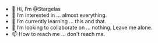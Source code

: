 - 👋 Hi, I’m @Stargelas
- 👀 I’m interested in ... almost everything.
- 🌱 I’m currently learning ... this and that.
- 💞️ I’m looking to collaborate on ... nothing. Leave me alone.
- 📫 How to reach me ... don't reach me.

<!---
Stargelas/Stargelas is a ✨ special ✨ repository because its `README.md` (this file) appears on your GitHub profile.
You can click the Preview link to take a look at your changes.
--->
